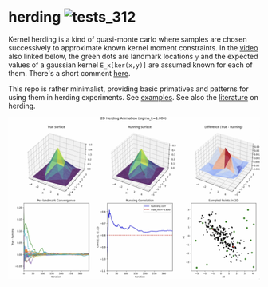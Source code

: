 # herding  ![tests_312](https://github.com/microprediction/herding/workflows/tests_312/badge.svg)
Kernel herding is a kind of quasi-monte carlo where samples are chosen successively to approximate known kernel moment constraints. In the [video](https://github.com/microprediction/herding/tree/main/docs/assets/video) also linked below, the green dots are landmark locations `y` and the expected values of a gaussian kernel `E_x[ker(x,y)]` are assumed known for each of them. There's a short comment [here](https://www.linkedin.com/posts/petercotton_statistics-machinelearning-finance-activity-7293334524770271234--uGI?utm_source=share&utm_medium=member_desktop). 

This repo is rather minimalist, providing basic primatives and patterns for using them in herding experiments. See [examples](https://github.com/microprediction/herding/tree/main/examples).  See also the [literature](https://github.com/microprediction/herding/blob/main/LITERATURE.md) on herding. 


[![Herding Demo](docs/assets/images/herding_video_thumb.png)](docs/assets/video/herding_video_low_res.mp4)


